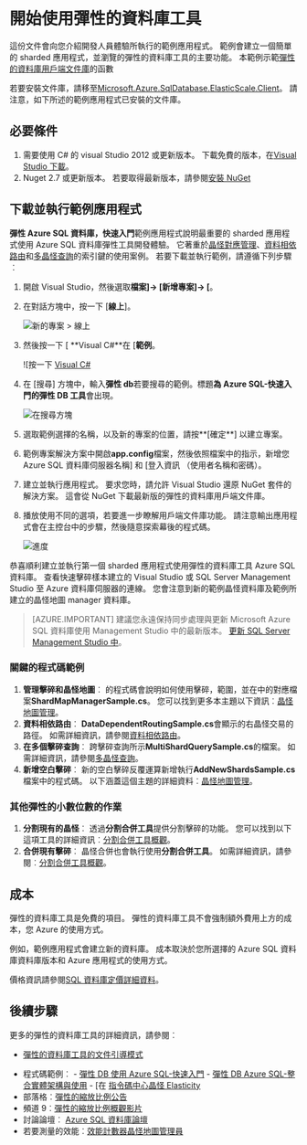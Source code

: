 <properties 
    pageTitle="開始使用彈性的資料庫工具" 
    description="基本的彈性的資料庫工具] 功能 Azure SQL 資料庫，包括輕鬆執行範例應用程式的說明。" 
    services="sql-database" 
    documentationCenter="" 
    manager="jhubbard" 
    authors="ddove" 
    editor="CarlRabeler"/>

<tags 
    ms.service="sql-database" 
    ms.workload="sql-database" 
    ms.tgt_pltfrm="na" 
    ms.devlang="na" 
    ms.topic="article" 
    ms.date="05/27/2016" 
    ms.author="ddove"/>

# <a name="get-started-with-elastic-database-tools"></a>開始使用彈性的資料庫工具

這份文件會向您介紹開發人員體驗所執行的範例應用程式。 範例會建立一個簡單的 sharded 應用程式，並瀏覽的彈性的資料庫工具的主要功能。 本範例示範[彈性的資料庫用戶端文件庫](sql-database-elastic-database-client-library.md)的函數

若要安裝文件庫，請移至[Microsoft.Azure.SqlDatabase.ElasticScale.Client](https://www.nuget.org/packages/Microsoft.Azure.SqlDatabase.ElasticScale.Client/)。 請注意，如下所述的範例應用程式已安裝的文件庫。

## <a name="prerequisites"></a>必要條件

1. 需要使用 C# 的 visual Studio 2012 或更新版本。 下載免費的版本，在[Visual Studio 下載](http://www.visualstudio.com/downloads/download-visual-studio-vs.aspx)。
2. Nuget 2.7 或更新版本。 若要取得最新版本，請參閱[安裝 NuGet](http://docs.nuget.org/docs/start-here/installing-nuget)

## <a name="download-and-run-the-sample-app"></a>下載並執行範例應用程式

**彈性 Azure SQL 資料庫，快速入門**範例應用程式說明最重要的 sharded 應用程式使用 Azure SQL 資料庫彈性工具開發體驗。 它著重於[晶怪對應管理](sql-database-elastic-scale-shard-map-management.md)、[資料相依路由](sql-database-elastic-scale-data-dependent-routing.md)和[多晶怪查詢](sql-database-elastic-scale-multishard-querying.md)的索引鍵的使用案例。 若要下載並執行範例，請遵循下列步驟︰ 

1. 開啟 Visual Studio，然後選取**檔案]-> [新增專案]-> [**。
2. 在對話方塊中，按一下 [**線上**]。

    ![新的專案 > 線上][2]
3. 然後按一下 [ **Visual C#**在 [**範例**。

    ![按一下 [Visual C#][3]
4. 在 [搜尋] 方塊中，輸入**彈性 db**若要搜尋的範例。標題**為 Azure SQL-快速入門的彈性 DB 工具**會出現。

    ![在搜尋方塊][1]
 
5. 選取範例選擇的名稱，以及新的專案的位置，請按**[確定**] 以建立專案。
6. 範例專案解決方案中開啟**app.config**檔案，然後依照檔案中的指示，新增您 Azure SQL 資料庫伺服器名稱] 和 [登入資訊 （使用者名稱和密碼）。
7. 建立並執行應用程式。 要求您時，請允許 Visual Studio 還原 NuGet 套件的解決方案。 這會從 NuGet 下載最新版的彈性的資料庫用戶端文件庫。
8. 播放使用不同的選項，若要進一步瞭解用戶端文件庫功能。 請注意輸出應用程式會在主控台中的步驟，然後隨意探索幕後的程式碼。

    ![進度][4]

恭喜順利建立並執行第一個 sharded 應用程式使用彈性的資料庫工具 Azure SQL 資料庫。 查看快速擊碎樣本建立的 Visual Studio 或 SQL Server Management Studio 至 Azure 資料庫伺服器的連線。 您會注意到新的範例晶怪資料庫及範例所建立的晶怪地圖 manager 資料庫。

> [AZURE.IMPORTANT] 建議您永遠保持同步處理與更新 Microsoft Azure SQL 資料庫使用 Management Studio 中的最新版本。 [更新 SQL Server Management Studio 中](https://msdn.microsoft.com/library/mt238290.aspx)。


### <a name="key-pieces-of-the-code-sample"></a>關鍵的程式碼範例

1. **管理擊碎和晶怪地圖**︰ 的程式碼會說明如何使用擊碎，範圍，並在中的對應檔案**ShardMapManagerSample.cs**。 您可以找到更多本主題以下資訊︰[晶怪地圖管理](http://go.microsoft.com/?linkid=9862595)。  
2. **資料相依路由**︰ **DataDependentRoutingSample.cs**會顯示的右晶怪交易的路徑。 如需詳細資訊，請參閱[資料相依路由](http://go.microsoft.com/?linkid=9862596)。 
3. **在多個擊碎查詢**︰ 跨擊碎查詢所示**MultiShardQuerySample.cs**的檔案。 如需詳細資訊，請參閱[多晶怪查詢](http://go.microsoft.com/?linkid=9862597)。
4. **新增空白擊碎**︰ 新的空白擊碎反覆運算新增執行**AddNewShardsSample.cs**檔案中的程式碼。 以下涵蓋這個主題的詳細資料︰[晶怪地圖管理](http://go.microsoft.com/?linkid=9862595)。

### <a name="other-elastic-scale-operations"></a>其他彈性的小數位數的作業

1. **分割現有的晶怪**︰ 透過**分割合併工具**提供分割擊碎的功能。 您可以找到以下這項工具的詳細資訊︰[分割合併工具概觀](sql-database-elastic-scale-overview-split-and-merge.md)。
2. **合併現有擊碎**︰ 晶怪合併也會執行使用**分割合併工具**。 如需詳細資訊，請參閱︰[分割合併工具概觀](sql-database-elastic-scale-overview-split-and-merge.md)。   


## <a name="cost"></a>成本

彈性的資料庫工具是免費的項目。 彈性的資料庫工具不會強制額外費用上方的成本，您 Azure 的使用方式。 

例如，範例應用程式會建立新的資料庫。 成本取決於您所選擇的 Azure SQL 資料庫資料庫版本和 Azure 應用程式的使用方式。

價格資訊請參閱[SQL 資料庫定價詳細資料](https://azure.microsoft.com/pricing/details/sql-database/)。

## <a name="next-steps"></a>後續步驟
更多的彈性的資料庫工具的詳細資訊，請參閱︰

* [彈性的資料庫工具的文件引導模式](https://azure.microsoft.com/documentation/learning-paths/sql-database-elastic-scale/) 
-    程式碼範例︰ 
    -    [彈性 DB 使用 Azure SQL-快速入門](http://code.msdn.microsoft.com/Elastic-Scale-with-Azure-a80d8dc6?SRC=VSIDE)
    -    [彈性 DB Azure SQL-整合實體架構與使用](http://code.msdn.microsoft.com/Elastic-Scale-with-Azure-bae904ba?SRC=VSIDE)
    -    [在 [指令碼中心晶怪 Elasticity](https://gallery.technet.microsoft.com/scriptcenter/Elastic-Scale-Shard-c9530cbe)
-    部落格︰[彈性的縮放比例公告](https://azure.microsoft.com/blog/2014/10/02/introducing-elastic-scale-preview-for-azure-sql-database/)
-    頻道 9︰[彈性的縮放比例概觀影片](http://channel9.msdn.com/Shows/Data-Exposed/Azure-SQL-Database-Elastic-Scale)
-    討論論壇︰ [Azure SQL 資料庫論壇](http://social.msdn.microsoft.com/forums/azure/home?forum=ssdsgetstarted)
-    若要測量的效能︰[效能計數器晶怪地圖管理員](sql-database-elastic-database-client-library.md)


<!--Anchors-->
[The Elastic Scale Sample Application]: #The-Elastic-Scale-Sample-Application
[Download and Run the Sample App]: #Download-and-Run-the-Sample-App
[Cost]: #Cost
[Next steps]: #next-steps

<!--Image references-->
[1]: ./media/sql-database-elastic-scale-get-started/newProject.png
[2]: ./media/sql-database-elastic-scale-get-started/click-online.png
[3]: ./media/sql-database-elastic-scale-get-started/click-CSharp.png
[4]: ./media/sql-database-elastic-scale-get-started/output2.png
 
